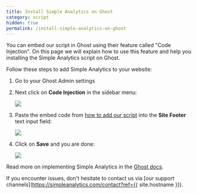 ```yaml
---
title: Install Simple Analytics on Ghost
category: script
hidden: true
permalink: /install-simple-analytics-on-ghost
---
```


You can embed our script in Ghost using their feature called "Code Injection". On this page we will explain how to use this feature and help you installing the Simple Analytics script on Ghost.

Follow these steps to add Simple Analytics to your website:

1. Go to your Ghost Admin settings
1. Next click on **Code Injection** in the sidebar menu:

   ![](/images/ghost-click-code-injection.jpg)

1. Paste the embed code from [how to add our script](/script) into the **Site Footer** text input field:

   ![](/images/ghost-add-code.jpg)

1. Click on **Save** and you are done:

   ![](/images/ghost-save-code.jpg)

Read more on implementing Simple Analytics in the [Ghost docs](https://ghost.org/integrations/simple-analytics/).

If you encounter issues, don't hesitate to contact us via [our support channels](https://simpleanalytics.com/contact?ref={{ site.hostname }}).
